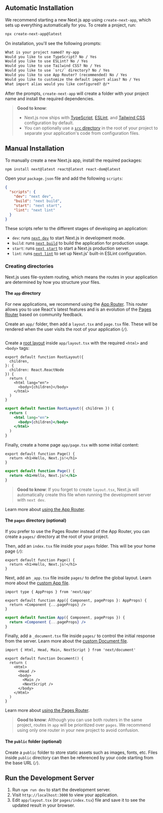 
## Automatic Installation

We recommend starting a new Next.js app using `create-next-app`, which sets up everything automatically for you. To create a project, run:

```bash filename="Terminal"
npx create-next-app@latest
```

On installation, you'll see the following prompts:

```txt filename="Terminal"
What is your project named? my-app
Would you like to use TypeScript? No / Yes
Would you like to use ESLint? No / Yes
Would you like to use Tailwind CSS? No / Yes
Would you like to use `src/` directory? No / Yes
Would you like to use App Router? (recommended) No / Yes
Would you like to customize the default import alias? No / Yes
What import alias would you like configured? @/*
```

After the prompts, `create-next-app` will create a folder with your project name and install the required dependencies.

> **Good to know**:
>
> - Next.js now ships with [TypeScript](/docs/app/building-your-application/configuring/typescript), [ESLint](/docs/app/building-your-application/configuring/eslint), and [Tailwind CSS](/docs/app/building-your-application/styling/tailwind-css) configuration by default.
> - You can optionally use a [`src` directory](/docs/app/building-your-application/configuring/src-directory) in the root of your project to separate your application's code from configuration files.

## Manual Installation

To manually create a new Next.js app, install the required packages:

```bash filename="Terminal"
npm install next@latest react@latest react-dom@latest
```

Open your `package.json` file and add the following `scripts`:

```json filename="package.json"
{
  "scripts": {
    "dev": "next dev",
    "build": "next build",
    "start": "next start",
    "lint": "next lint"
  }
}
```

These scripts refer to the different stages of developing an application:

- `dev`: runs [`next dev`](/docs/app/api-reference/next-cli#development) to start Next.js in development mode.
- `build`: runs [`next build`](/docs/app/api-reference/next-cli#build) to build the application for production usage.
- `start`: runs [`next start`](/docs/app/api-reference/next-cli#production) to start a Next.js production server.
- `lint`: runs [`next lint`](/docs/app/api-reference/next-cli#lint) to set up Next.js' built-in ESLint configuration.

### Creating directories

Next.js uses file-system routing, which means the routes in your application are determined by how you structure your files.

#### The `app` directory

For new applications, we recommend using the [App Router](/docs/app). This router allows you to use React's latest features and is an evolution of the [Pages Router](/docs/pages) based on community feedback.

Create an `app/` folder, then add a `layout.tsx` and `page.tsx` file. These will be rendered when the user visits the root of your application (`/`).

```npm install next react react-dom
```
Create a [root layout](/docs/app/building-your-application/routing/pages-and-layouts#root-layout-required) inside `app/layout.tsx` with the required `<html>` and `<body>` tags:

```tsx filename="app/layout.tsx" switcher
export default function RootLayout({
  children,
}: {
  children: React.ReactNode
}) {
  return (
    <html lang="en">
      <body>{children}</body>
    </html>
  )
}
```

```jsx filename="app/layout.js" switcher
export default function RootLayout({ children }) {
  return (
    <html lang="en">
      <body>{children}</body>
    </html>
  )
}
```

Finally, create a home page `app/page.tsx` with some initial content:

```tsx filename="app/page.tsx" switcher
export default function Page() {
  return <h1>Hello, Next.js!</h1>
}
```

```jsx filename="app/page.js" switcher
export default function Page() {
  return <h1>Hello, Next.js!</h1>
}
```

> **Good to know**: If you forget to create `layout.tsx`, Next.js will automatically create this file when running the development server with `next dev`.

Learn more about [using the App Router](/docs/app/building-your-application/routing/defining-routes).

#### The `pages` directory (optional)

If you prefer to use the Pages Router instead of the App Router, you can create a `pages/` directory at the root of your project.

Then, add an `index.tsx` file inside your `pages` folder. This will be your home page (`/`):

```tsx filename="pages/index.tsx" switcher
export default function Page() {
  return <h1>Hello, Next.js!</h1>
}
```

Next, add an `_app.tsx` file inside `pages/` to define the global layout. Learn more about the [custom App file](/docs/pages/building-your-application/routing/custom-app).

```tsx filename="pages/_app.tsx" switcher
import type { AppProps } from 'next/app'

export default function App({ Component, pageProps }: AppProps) {
  return <Component {...pageProps} />
}
```

```jsx filename="pages/_app.js" switcher
export default function App({ Component, pageProps }) {
  return <Component {...pageProps} />
}
```

Finally, add a `_document.tsx` file inside `pages/` to control the initial response from the server. Learn more about the [custom Document file](/docs/pages/building-your-application/routing/custom-document).

```tsx filename="pages/_document.tsx" switcher
import { Html, Head, Main, NextScript } from 'next/document'

export default function Document() {
  return (
    <Html>
      <Head />
      <body>
        <Main />
        <NextScript />
      </body>
    </Html>
  )
}
```

Learn more about [using the Pages Router](/docs/pages/building-your-application/routing/pages-and-layouts).

> **Good to know**: Although you can use both routers in the same project, routes in `app` will be prioritized over `pages`. We recommend using only one router in your new project to avoid confusion.

#### The `public` folder (optional)

Create a `public` folder to store static assets such as images, fonts, etc. Files inside `public` directory can then be referenced by your code starting from the base URL (`/`).

## Run the Development Server

1. Run `npm run dev` to start the development server.
2. Visit `http://localhost:3000` to view your application.
3. Edit `app/layout.tsx` (or `pages/index.tsx`) file and save it to see the updated result in your browser.